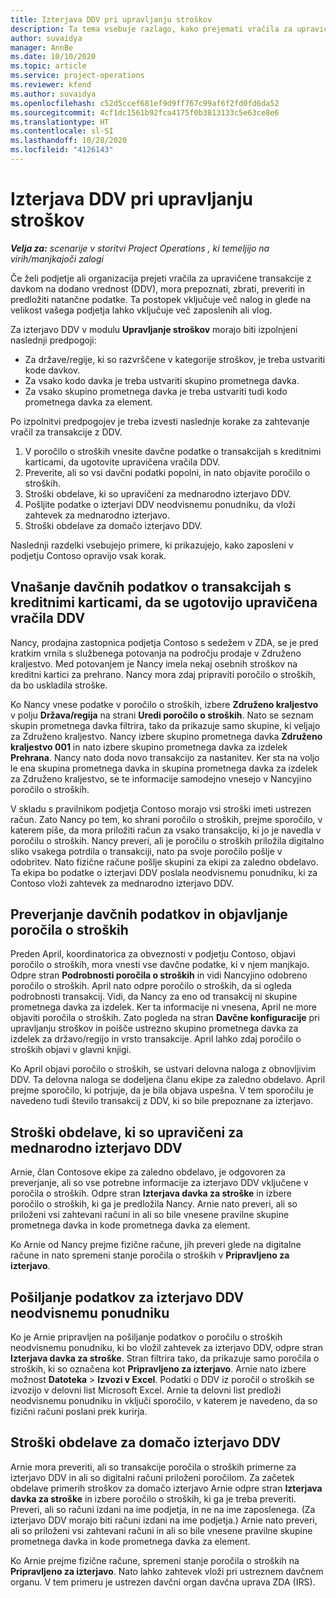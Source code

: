 ```yaml
---
title: Izterjava DDV pri upravljanju stroškov
description: Ta tema vsebuje razlago, kako prejemati vračila za upravičene transakcije z davkom na dodano vrednost (DDV).
author: suvaidya
manager: AnnBe
ms.date: 10/10/2020
ms.topic: article
ms.service: project-operations
ms.reviewer: kfend
ms.author: suvaidya
ms.openlocfilehash: c52d5ccef681ef9d9ff767c99af6f2fd0fd6da52
ms.sourcegitcommit: 4cf1dc1561b92fca4175f0b3813133c5e63ce8e6
ms.translationtype: HT
ms.contentlocale: sl-SI
ms.lasthandoff: 10/28/2020
ms.locfileid: "4126143"
---
```

# <a name="vat-recovery-in-expense-management"></a>Izterjava DDV pri upravljanju stroškov

_**Velja za:** scenarije v storitvi Project Operations , ki temeljijo na virih/manjkajoči zalogi_

Če želi podjetje ali organizacija prejeti vračila za upravičene transakcije z davkom na dodano vrednost (DDV), mora prepoznati, zbrati, preveriti in predložiti natančne podatke. Ta postopek vključuje več nalog in glede na velikost vašega podjetja lahko vključuje več zaposlenih ali vlog.

Za izterjavo DDV v modulu **Upravljanje stroškov** morajo biti izpolnjeni naslednji predpogoji:

- Za države/regije, ki so razvrščene v kategorije stroškov, je treba ustvariti kode davkov.
- Za vsako kodo davka je treba ustvariti skupino prometnega davka.
- Za vsako skupino prometnega davka je treba ustvariti tudi kodo prometnega davka za element.

Po izpolnitvi predpogojev je treba izvesti naslednje korake za zahtevanje vračil za transakcije z DDV.

1. V poročilo o stroških vnesite davčne podatke o transakcijah s kreditnimi karticami, da ugotovite upravičena vračila DDV.
2. Preverite, ali so vsi davčni podatki popolni, in nato objavite poročilo o stroških.
3. Stroški obdelave, ki so upravičeni za mednarodno izterjavo DDV.
4. Pošljite podatke o izterjavi DDV neodvisnemu ponudniku, da vloži zahtevek za mednarodno izterjavo.
5. Stroški obdelave za domačo izterjavo DDV.

Naslednji razdelki vsebujejo primere, ki prikazujejo, kako zaposleni v podjetju Contoso opravijo vsak korak.

## <a name="enter-tax-information-about-credit-card-transactions-to-identify-eligible-vat-refunds"></a>Vnašanje davčnih podatkov o transakcijah s kreditnimi karticami, da se ugotovijo upravičena vračila DDV

Nancy, prodajna zastopnica podjetja Contoso s sedežem v ZDA, se je pred kratkim vrnila s službenega potovanja na področju prodaje v Združeno kraljestvo. Med potovanjem je Nancy imela nekaj osebnih stroškov na kreditni kartici za prehrano. Nancy mora zdaj pripraviti poročilo o stroških, da bo uskladila stroške.

Ko Nancy vnese podatke v poročilo o stroških, izbere **Združeno kraljestvo** v polju **Država/regija** na strani **Uredi poročilo o stroških**. Nato se seznam skupin prometnega davka filtrira, tako da prikazuje samo skupine, ki veljajo za Združeno kraljestvo. Nancy izbere skupino prometnega davka **Združeno kraljestvo 001** in nato izbere skupino prometnega davka za izdelek **Prehrana**. Nancy nato doda novo transakcijo za nastanitev. Ker sta na voljo le ena skupina prometnega davka in skupina prometnega davka za izdelek za Združeno kraljestvo, se te informacije samodejno vnesejo v Nancyjino poročilo o stroških.

V skladu s pravilnikom podjetja Contoso morajo vsi stroški imeti ustrezen račun. Zato Nancy po tem, ko shrani poročilo o stroških, prejme sporočilo, v katerem piše, da mora priložiti račun za vsako transakcijo, ki jo je navedla v poročilu o stroških. Nancy preveri, ali je poročilu o stroških priložila digitalno sliko vsakega potrdila o transakciji, nato pa svoje poročilo pošlje v odobritev. Nato fizične račune pošlje skupini za ekipi za zaledno obdelavo. Ta ekipa bo podatke o izterjavi DDV poslala neodvisnemu ponudniku, ki za Contoso vloži zahtevek za mednarodno izterjavo DDV.

## <a name="verify-tax-information-and-post-an-expense-report"></a>Preverjanje davčnih podatkov in objavljanje poročila o stroških

Preden April, koordinatorica za obveznosti v podjetju Contoso, objavi poročilo o stroških, mora vnesti vse davčne podatke, ki v njem manjkajo. Odpre stran **Podrobnosti poročila o stroških** in vidi Nancyjino odobreno poročilo o stroških. April nato odpre poročilo o stroških, da si ogleda podrobnosti transakcij. Vidi, da Nancy za eno od transakcij ni skupine prometnega davka za izdelek. Ker ta informacije ni vnesena, April ne more objaviti poročila o stroških. Zato pogleda na stran **Davčne konfiguracije** pri upravljanju stroškov in poišče ustrezno skupino prometnega davka za izdelek za državo/regijo in vrsto transakcije. April lahko zdaj poročilo o stroških objavi v glavni knjigi.

Ko April objavi poročilo o stroških, se ustvari delovna naloga z obnovljivim DDV. Ta delovna naloga se dodeljena članu ekipe za zaledno obdelavo. April prejme sporočilo, ki potrjuje, da je bila objava uspešna. V tem sporočilu je navedeno tudi število transakcij z DDV, ki so bile prepoznane za izterjavo.

## <a name="process-expenses-that-are-eligible-for-international-vat-recovery"></a>Stroški obdelave, ki so upravičeni za mednarodno izterjavo DDV

Arnie, član Contosove ekipe za zaledno obdelavo, je odgovoren za preverjanje, ali so vse potrebne informacije za izterjavo DDV vključene v poročila o stroških. Odpre stran **Izterjava davka za stroške** in izbere poročilo o stroških, ki ga je predložila Nancy. Arnie nato preveri, ali so priloženi vsi zahtevani računi in ali so bile vnesene pravilne skupine prometnega davka in kode prometnega davka za element.

Ko Arnie od Nancy prejme fizične račune, jih preveri glede na digitalne račune in nato spremeni stanje poročila o stroških v **Pripravljeno za izterjavo**.

## <a name="send-vat-recovery-data-to-the-third-party-vendor"></a>Pošiljanje podatkov za izterjavo DDV neodvisnemu ponudniku

Ko je Arnie pripravljen na pošiljanje podatkov o poročilu o stroških neodvisnemu ponudniku, ki bo vložil zahtevek za izterjavo DDV, odpre stran **Izterjava davka za stroške**. Stran filtrira tako, da prikazuje samo poročila o stroških, ki so označena kot **Pripravljeno za izterjavo**. Arnie nato izbere možnost **Datoteka** &gt; **Izvozi v Excel**. Podatki o DDV iz poročil o stroških se izvozijo v delovni list Microsoft Excel. Arnie ta delovni list predloži neodvisnemu ponudniku in vključi sporočilo, v katerem je navedeno, da so fizični računi poslani prek kurirja.

## <a name="process-expenses-for-domestic-vat-recovery"></a>Stroški obdelave za domačo izterjavo DDV

Arnie mora preveriti, ali so transakcije poročila o stroških primerne za izterjavo DDV in ali so digitalni računi priloženi poročilom. Za začetek obdelave primerih stroškov za domačo izterjavo Arnie odpre stran **Izterjava davka za stroške** in izbere poročilo o stroških, ki ga je treba preveriti. Preveri, ali so računi izdani na ime podjetja, in ne na ime zaposlenega. (Za izterjavo DDV morajo biti računi izdani na ime podjetja.) Arnie nato preveri, ali so priloženi vsi zahtevani računi in ali so bile vnesene pravilne skupine prometnega davka in kode prometnega davka za element.

Ko Arnie prejme fizične račune, spremeni stanje poročila o stroških na **Pripravljeno za izterjavo**. Nato lahko zahtevek vloži pri ustreznem davčnem organu. V tem primeru je ustrezen davčni organ davčna uprava ZDA (IRS).
